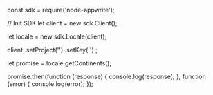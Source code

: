const sdk = require('node-appwrite');

// Init SDK
let client = new sdk.Client();

let locale = new sdk.Locale(client);

client
    .setProject('')
    .setKey('')
;

let promise = locale.getContinents();

promise.then(function (response) {
    console.log(response);
}, function (error) {
    console.log(error);
});